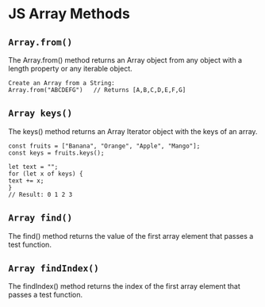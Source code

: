 # JS Array Methods
## `Array.from()`
The Array.from() method returns an Array object from any object with a length property or any iterable object.

    Create an Array from a String:
    Array.from("ABCDEFG")   // Returns [A,B,C,D,E,F,G]

## `Array keys()`
The keys() method returns an Array Iterator object with the keys of an array.

    const fruits = ["Banana", "Orange", "Apple", "Mango"];
    const keys = fruits.keys();

    let text = "";
    for (let x of keys) {
    text += x;
    }
    // Result: 0 1 2 3  
## `Array find()`
The find() method returns the value of the first array element that passes a test function.

## `Array findIndex()`
The findIndex() method returns the index of the first array element that passes a test function.